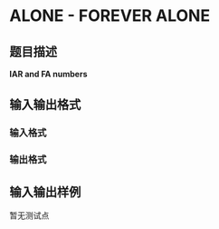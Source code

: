 # ALONE - FOREVER ALONE

## 题目描述

**IAR and FA numbers**

## 输入输出格式

### 输入格式

### 输出格式

## 输入输出样例

暂无测试点

